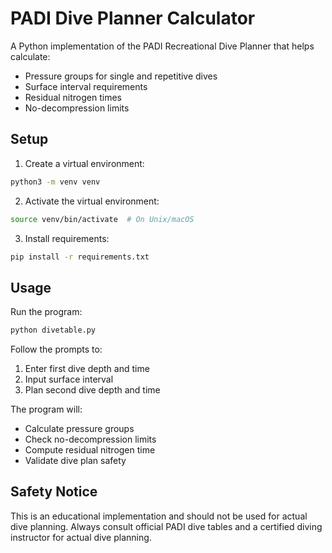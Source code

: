 # PADI Dive Planner Calculator

A Python implementation of the PADI Recreational Dive Planner that helps calculate:
- Pressure groups for single and repetitive dives
- Surface interval requirements
- Residual nitrogen times
- No-decompression limits

## Setup

1. Create a virtual environment:
```bash
python3 -m venv venv
```

2. Activate the virtual environment:
```bash
source venv/bin/activate  # On Unix/macOS
```

3. Install requirements:
```bash
pip install -r requirements.txt
```

## Usage

Run the program:
```bash
python divetable.py
```

Follow the prompts to:
1. Enter first dive depth and time
2. Input surface interval
3. Plan second dive depth and time

The program will:
- Calculate pressure groups
- Check no-decompression limits
- Compute residual nitrogen time
- Validate dive plan safety

## Safety Notice

This is an educational implementation and should not be used for actual dive planning. Always consult official PADI dive tables and a certified diving instructor for actual dive planning.
